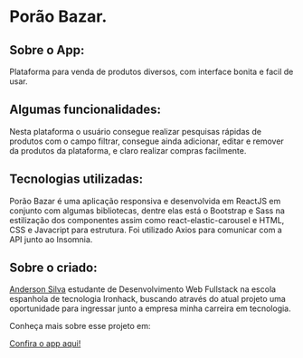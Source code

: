 <h1>
  Porão Bazar.
</h1>
<h2>
  Sobre o App:
</h2>
<p>Plataforma para venda de produtos diversos, com interface bonita e facil de usar.</p>

<h2>
  Algumas funcionalidades:
</h2>
<p>Nesta plataforma o usuário consegue realizar pesquisas rápidas de produtos com o campo filtrar, consegue ainda adicionar, editar e remover da produtos da plataforma, e claro realizar compras facilmente.</p>
<h2>
  Tecnologias utilizadas:
</h2>
<p>Porão Bazar é uma aplicação responsiva e desenvolvida em ReactJS em conjunto com algumas bibliotecas, dentre elas está o Bootstrap e Sass na estilização dos componentes assim como react-elastic-carousel e HTML, CSS e Javacript para estrutura. Foi utilizado Axios para comunicar com a API junto ao Insomnia.</p>
<h2>
  Sobre o criado:
</h2>
<p><a href="https://github.com/AndySS-Maker">Anderson Silva</a> estudante de Desenvolvimento Web Fullstack na escola espanhola de tecnologia Ironhack, buscando através do atual projeto uma oportunidade para ingressar junto a empresa minha carreira em tecnologia.</p>

<p>Conheça mais sobre esse projeto em:</p>
  <a href="">Confira o app aqui!</a>
